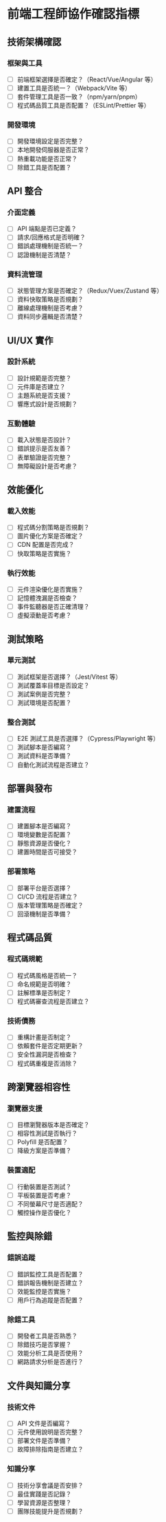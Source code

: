 # 前端工程師協作確認指標

## 技術架構確認

### 框架與工具

- [ ] 前端框架選擇是否確定？（React/Vue/Angular 等）
- [ ] 建置工具是否統一？（Webpack/Vite 等）
- [ ] 套件管理工具是否一致？（npm/yarn/pnpm）
- [ ] 程式碼品質工具是否配置？（ESLint/Prettier 等）

### 開發環境

- [ ] 開發環境設定是否完整？
- [ ] 本地開發伺服器是否正常？
- [ ] 熱重載功能是否正常？
- [ ] 除錯工具是否配置？

## API 整合

### 介面定義

- [ ] API 端點是否已定義？
- [ ] 請求/回應格式是否明確？
- [ ] 錯誤處理機制是否統一？
- [ ] 認證機制是否清楚？

### 資料流管理

- [ ] 狀態管理方案是否確定？（Redux/Vuex/Zustand 等）
- [ ] 資料快取策略是否規劃？
- [ ] 離線處理機制是否考慮？
- [ ] 資料同步邏輯是否清楚？

## UI/UX 實作

### 設計系統

- [ ] 設計規範是否完整？
- [ ] 元件庫是否建立？
- [ ] 主題系統是否支援？
- [ ] 響應式設計是否規劃？

### 互動體驗

- [ ] 載入狀態是否設計？
- [ ] 錯誤提示是否友善？
- [ ] 表單驗證是否完整？
- [ ] 無障礙設計是否考慮？

## 效能優化

### 載入效能

- [ ] 程式碼分割策略是否規劃？
- [ ] 圖片優化方案是否確定？
- [ ] CDN 配置是否完成？
- [ ] 快取策略是否實施？

### 執行效能

- [ ] 元件渲染優化是否實施？
- [ ] 記憶體洩漏是否檢查？
- [ ] 事件監聽器是否正確清理？
- [ ] 虛擬滾動是否考慮？

## 測試策略

### 單元測試

- [ ] 測試框架是否選擇？（Jest/Vitest 等）
- [ ] 測試覆蓋率目標是否設定？
- [ ] 測試案例是否完整？
- [ ] 測試環境是否配置？

### 整合測試

- [ ] E2E 測試工具是否選擇？（Cypress/Playwright 等）
- [ ] 測試腳本是否編寫？
- [ ] 測試資料是否準備？
- [ ] 自動化測試流程是否建立？

## 部署與發布

### 建置流程

- [ ] 建置腳本是否編寫？
- [ ] 環境變數是否配置？
- [ ] 靜態資源是否優化？
- [ ] 建置時間是否可接受？

### 部署策略

- [ ] 部署平台是否選擇？
- [ ] CI/CD 流程是否建立？
- [ ] 版本管理策略是否確定？
- [ ] 回滾機制是否準備？

## 程式碼品質

### 程式碼規範

- [ ] 程式碼風格是否統一？
- [ ] 命名規範是否明確？
- [ ] 註解標準是否制定？
- [ ] 程式碼審查流程是否建立？

### 技術債務

- [ ] 重構計畫是否制定？
- [ ] 依賴套件是否定期更新？
- [ ] 安全性漏洞是否檢查？
- [ ] 程式碼重複是否消除？

## 跨瀏覽器相容性

### 瀏覽器支援

- [ ] 目標瀏覽器版本是否確定？
- [ ] 相容性測試是否執行？
- [ ] Polyfill 是否配置？
- [ ] 降級方案是否準備？

### 裝置適配

- [ ] 行動裝置是否測試？
- [ ] 平板裝置是否考慮？
- [ ] 不同螢幕尺寸是否適配？
- [ ] 觸控操作是否優化？

## 監控與除錯

### 錯誤追蹤

- [ ] 錯誤監控工具是否配置？
- [ ] 錯誤報告機制是否建立？
- [ ] 效能監控是否實施？
- [ ] 用戶行為追蹤是否配置？

### 除錯工具

- [ ] 開發者工具是否熟悉？
- [ ] 除錯技巧是否掌握？
- [ ] 效能分析工具是否使用？
- [ ] 網路請求分析是否進行？

## 文件與知識分享

### 技術文件

- [ ] API 文件是否編寫？
- [ ] 元件使用說明是否完整？
- [ ] 部署文件是否準備？
- [ ] 故障排除指南是否建立？

### 知識分享

- [ ] 技術分享會議是否安排？
- [ ] 最佳實踐是否記錄？
- [ ] 學習資源是否整理？
- [ ] 團隊技能提升是否規劃？
